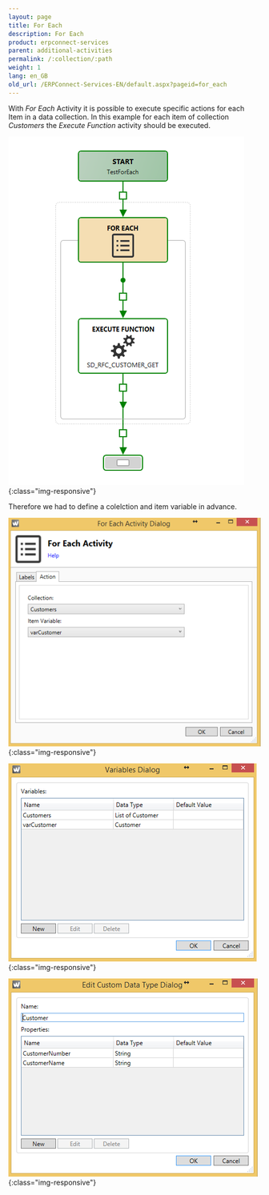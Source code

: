 ```yaml
---
layout: page
title: For Each
description: For Each
product: erpconnect-services
parent: additional-activities
permalink: /:collection/:path
weight: 1
lang: en_GB
old_url: /ERPConnect-Services-EN/default.aspx?pageid=for_each
---
```


With *For Each* Activity it is possible to execute specific actions for each Item in a data collection. In this example for each item of collection *Customers* the *Execute Function* activity should be executed. 

![WSD-Activities2](/img/content/WSD-Activities2.png){:class="img-responsive"}

Therefore we had to define a colelction and item variable in advance. 

![WSD-Activities3](/img/content/WSD-Activities3.png){:class="img-responsive"}

![WSD-Activities4](/img/content/WSD-Activities4.png){:class="img-responsive"}

![WSD-Activities5](/img/content/WSD-Activities5.png){:class="img-responsive"}

